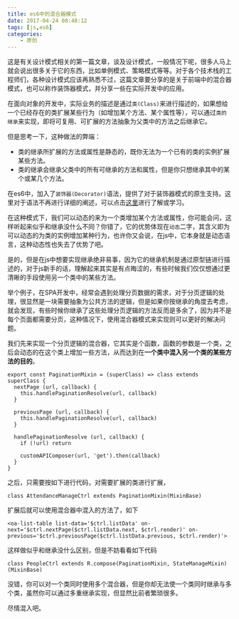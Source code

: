 ```yaml
---
title: es6中的混合器模式
date: 2017-04-24 08:48:12
tags: [js,es6]
categories: 
    - 原创
---
```

这是有关设计模式相关的第一篇文章，谈及设计模式，一般情况下呢，很多人马上就会说出很多关于它的东西，比如单例模式、策略模式等等。对于各个技术栈的工程师们，各种设计模式应该再熟悉不过，这篇文章要分享的是关于前端中的混合器模式，也可以称作装饰器模式，并分享一些在实际开发中的应用。

在面向对象的开发中，实际业务的描述是通过``类(Class)``来进行描述的，如果想给一个已经存在的类扩展某些行为（如增加某个方法、某个属性等），可以通过``类的继承``来实现，即将可复用、可扩展的方法抽象为父类中的方法之后继承它。

但是思考一下，这种做法的弊端：
* 类的继承所扩展的方法或属性是静态的，既你无法为一个已有的类的实例扩展某些方法。
* 类的继承会继承父类中的所有可继承的方法和属性，但是你只想继承其中的某个或某几个方法。

在es6中，加入了``装饰器(Decorator)``语法，提供了对于装饰器模式的原生支持。这里对于语法不再进行详细的阐述，可以点击[这里](http://es6.ruanyifeng.com/#docs/decorator#类的修饰)进行了解或学习。

在这种模式下，我们可以动态的来为一个类增加某个方法或属性，你可能会问，这样听起来似乎和继承没什么不同？你错了，它的优势体现在``动态``二字，其含义即为可以动态的为类的实例增加某种行为，也许你又会说，在js中，它本身就是动态语言，这种动态性也失去了优势了吧。

是的，但是在js中想要实现继承绝非易事，因为它的继承机制是通过原型链进行描述的，对于js新手的话，理解起来其实是有点晦涩的，有些时候我们仅仅想通过更清晰的手段使用另一个类中的某些方法。

举个例子，在SPA开发中，经常会遇到处理分页数据的需求，对于分页逻辑的处理，很显然是一块需要抽象为公共方法的逻辑，但是如果你按继承的角度去考虑，就会发现，有些时候你继承了这些处理分页逻辑的方法反而是多余了，因为并不是每个页面都需要分页，这种情况下，使用混合器模式来实现则可以更好的解决问题。

我们先来实现一个分页逻辑的混合器，它其实是个函数，函数的参数是一个类，之后会动态的在这个类上增加一些方法，从而达到在**一个类中混入另一个类的某些方法的目的**。
```
export const PaginationMixin = (superClass) => class extends superClass {
  nextPage (url, callback) {
    this.handlePaginationResolve(url, callback)
  }

  previousPage (url, callback) {
    this.handlePaginationResolve(url, callback)
  }

  handlePaginationResolve (url, callback) {
    if (!url) return

    customAPIComposer(url, 'get').then(callback)
  }
}
```

之后，只需要按如下进行代码，对需要扩展的类进行扩展，
```
class AttendanceManageCtrl extends PaginationMixin(MixinBase)
```
扩展后就可以使用混合器中混入的方法了，如下
```
<oa-list-table list-data='$ctrl.listData' on-next='$ctrl.nextPage($ctrl.listData.next, $ctrl.render)' on-previous='$ctrl.previousPage($ctrl.listData.previous, $ctrl.render)'>
```

这样做似乎和继承没什么区别，但是不妨看看如下代码
```
class PeopleCtrl extends R.compose(PaginationMixin, StateManageMixin)(MixinBase)
```
没错，你可以对一个类同时使用多个混合器，但是你却无法使一个类同时继承与多个类，虽然你可以通过多重继承实现，但显然比前者繁琐很多。

尽情混入吧。